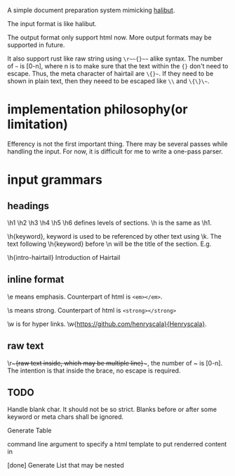 A simple document preparation system mimicking [halibut](https://www.chiark.greenend.org.uk/~sgtatham/halibut/). 

The input format is like halibut. 

The output format only support html now. More output formats may be supported in future.

It also support rust like raw string using `\r~~{}~~` alike syntax. The number of `~` is [0-n], where n is to make sure that the text within the `{}` don't need to escape. Thus, the meta character of hairtail are `\{}~`. If they need to be shown in plain text, then they neeed to be escaped like `\\` and `\{\}\~`.

# implementation philosophy(or limitation)
Efferency is not the first important thing. There may be several passes while handling the input. For now, it is difficult for me to write a one-pass parser.

# input grammars
## headings 
\h1 \h2 \h3 \h4 \h5 \h6 defines levels of sections. \h is the same as \h1. 

\h{keyword}, keyword is used to be referenced by other text using \k. The text following \h{keyword} before \n will be the title of the section. E.g. 

\h{intro-hairtail} Introduction of Hairtail 

## inline format 
\e means emphasis. Counterpart of html is `<em></em>`.

\s means strong. Counterpart of html is `<strong></strong>`

\w is for hyper links. \w{https://github.com/henryscala}{Henryscala}.

## raw text 
\r~~~{raw text inside, which may be multiple line}~~~, the number of ~ is [0-n]. The intention is that inside the brace, no escape is required. 

## TODO
Handle blank char. It should not be so strict. Blanks before or after some keyword or meta chars shall be ignored.

Generate Table

command line argument to specify a html template to put renderred content in

[done] Generate List that may be nested
